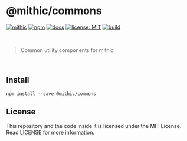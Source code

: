 # @mithic/commons

[![mithic](https://img.shields.io/badge/project-mithic-blueviolet.svg?style=flat-square&logo=github)](http://andykswong.github.io/mithic)
[![npm](https://img.shields.io/npm/v/@mithic/commons?style=flat-square&logo=npm)](https://www.npmjs.com/package/@mithic/commons)
[![docs](https://img.shields.io/badge/docs-typedoc-blue?style=flat-square&logo=typescript&logoColor=white)](http://andykswong.github.io/mithic)
[![license: MIT](https://img.shields.io/badge/License-MIT-red.svg?style=flat-square)](./LICENSE)
[![build](https://img.shields.io/github/actions/workflow/status/andykswong/mithic/build.yaml?style=flat-square)](https://github.com/andykswong/mithic/actions/workflows/build.yaml)

<br/>

> Common utility components for mithic

<br/>

## Install
```shell
npm install --save @mithic/commons
```

## License
This repository and the code inside it is licensed under the MIT License. Read [LICENSE](./LICENSE) for more information.
